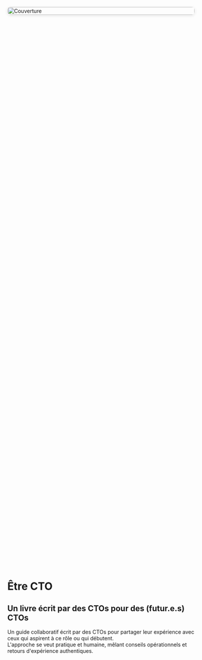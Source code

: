 <div style="display: flex; flex-wrap: wrap; align-items: center; gap: 2rem; min-height: 80vh;">

  <div style="flex: 1 1 300px; min-width: 250px; max-width: 800px; display: flex;">
    <img src="./illustrations/cover.png" alt="Couverture" style="width: 100%; height: 100%; object-fit: cover; border-radius: 8px; box-shadow: 0 2px 8px rgba(0,0,0,0.1);" />
  </div>

  <div style="flex: 2 1 350px; min-width: 250px;">
    <h1>Être CTO</h1>
    <h2>Un livre écrit par des CTOs pour des (futur.e.s) CTOs</h2>
    <p>
      Un guide collaboratif écrit par des CTOs pour partager leur expérience avec ceux qui aspirent à ce rôle ou qui débutent.<br>
      L'approche se veut pratique et humaine, mêlant conseils opérationnels et retours d'expérience authentiques.
    </p>
  </div>

</div>